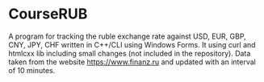 # CourseRUB
A program for tracking the ruble exchange rate against USD, EUR, GBP, CNY, JPY, CHF written in С++/CLI using Windows Forms. 
It using curl and htmlcxx lib including small changes (not included in the repository).
Data taken from the website https://www.finanz.ru and updated with an interval of 10 minutes.
